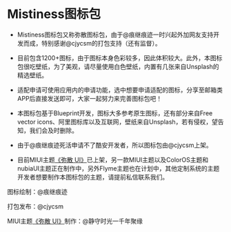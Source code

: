 ﻿# Mistiness图标包

- Mistiness图标包又称弥散图标包，由于@痕继痕迹一时兴起外加网友支持开发而成，特别感谢@cjycsm的打包支持（还有监督）。

- 目前包含1200+图标，由于图标本身色彩较多，因此体积较大。此外，本图标包很吃壁纸，为了美观，请尽量使用白色壁纸，内置有几张来自Unsplash的精选壁纸。

- 适配申请可使用应用内的申请功能，选中想要申请适配的图标，分享至邮箱类APP后直接发送即可，大家一起努力来完善图标包吧！

- 本图标包基于Blueprint开发，图标大多参考原生图标，还有部分来自Free vector icons、阿里图标库以及互联网，壁纸来自Unsplash，若有侵权，望告知，我们会及时删除。

- 由于@痕继痕迹死活申请不了酷安开发者，所以图标包由@cjycsm上架。

- 目前MIUI主题[《弥散 UI》](http://zhuti.xiaomi.com/detail/42f25d76-7dba-4245-90e8-e0c08dc63251)已上架，另一款MIUI主题以及ColorOS主题和nubiaUI主题正在制作中，另外Flyme主题也在计划中，其他定制系统的主题开发者想要制作本图标包的主题，请提前私信联系我们。

图标绘制：@痕继痕迹

打包发布：@cjycsm 

MIUI主题[《弥散 UI》](http://zhuti.xiaomi.com/detail/42f25d76-7dba-4245-90e8-e0c08dc63251)制作：@静守时光一千年聚缘